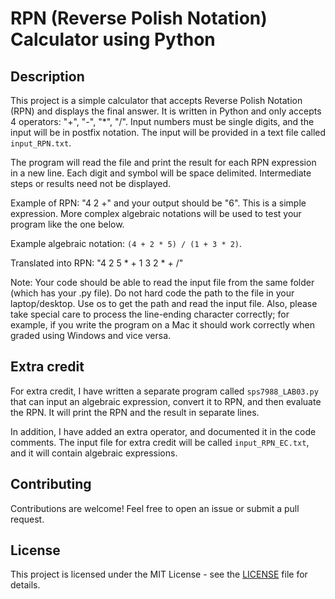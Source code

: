 # RPN (Reverse Polish Notation) Calculator using Python

## Description
This project is a simple calculator that accepts Reverse Polish Notation (RPN) and displays the final answer. It is written in Python and only accepts 4 operators: "+", "-", "*", "/". Input numbers must be single digits, and the input will be in postfix notation. The input will be provided in a text file called `input_RPN.txt`.

The program will read the file and print the result for each RPN expression in a new line. Each digit and symbol will be space delimited. Intermediate steps or results need not be displayed.

Example of RPN: "4 2 +" and your output should be "6". This is a simple expression. More complex algebraic notations will be used to test your program like the one below.

Example algebraic notation: `(4 + 2 * 5) / (1 + 3 * 2)`.

Translated into RPN: "4 2 5 * + 1 3 2 * + /"

Note: Your code should be able to read the input file from the same folder (which has your .py file). Do not hard code the path to the file in your laptop/desktop. Use os to get the path and read the input file. Also, please take special care to process the line-ending character correctly; for example, if you write the program on a Mac it should work correctly when graded using Windows and vice versa.

## Extra credit
For extra credit, I have written a separate program called `sps7988_LAB03.py` that can input an algebraic expression, convert it to RPN, and then evaluate the RPN. It will print the RPN and the result in separate lines.

In addition, I have added an extra operator, and documented it in the code comments. The input file for extra credit will be called `input_RPN_EC.txt`, and it will contain algebraic expressions.

## Contributing

Contributions are welcome! Feel free to open an issue or submit a pull request.

## License

This project is licensed under the MIT License - see the [LICENSE](LICENSE) file for details.
